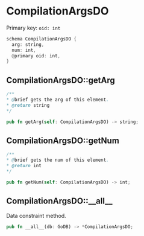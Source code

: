 # CompilationArgsDO

Primary key: `oid: int`

```rust
schema CompilationArgsDO {
  arg: string,
  num: int,
  @primary oid: int,
}
```
## CompilationArgsDO::getArg

```java
/**
* @brief gets the arg of this element.
* @return string
*/
```
```rust
pub fn getArg(self: CompilationArgsDO) -> string;
```
## CompilationArgsDO::getNum

```java
/**
* @brief gets the num of this element.
* @return int
*/
```
```rust
pub fn getNum(self: CompilationArgsDO) -> int;
```
## CompilationArgsDO::\_\_all\_\_

Data constraint method.

```rust
pub fn __all__(db: GoDB) -> *CompilationArgsDO;
```
